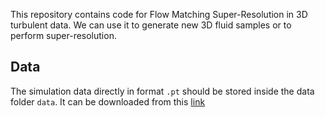 This repository contains code for Flow Matching Super-Resolution in 3D turbulent data. We can use it to generate new 3D fluid samples or to perform super-resolution.

## Data

The simulation data directly in format `.pt` should be stored inside the data folder `data`. It can be downloaded from this [link](https://syncandshare.lrz.de/getlink/fiC6ZnSbgVPwsmpPE8mQqi/)